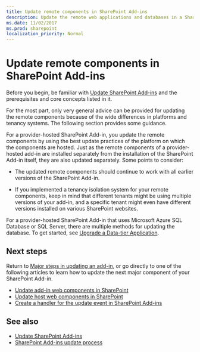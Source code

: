 ```yaml
---
title: Update remote components in SharePoint Add-ins
description: Update the remote web applications and databases in a SharePoint Add-in.
ms.date: 11/02/2017
ms.prod: sharepoint
localization_priority: Normal
---
```


# Update remote components in SharePoint Add-ins

Before you begin, be familiar with [Update SharePoint Add-ins](update-sharepoint-add-ins.md) and the prerequisites and core concepts listed in it.

For the most part, only very general advice can be provided for updating the remote components because of the wide differences in platforms and tenancy systems. The following section provides some guidance.

For a provider-hosted SharePoint Add-in, you update the remote components by using the best update practices of the platform on which the components are hosted. Just as the remote components of a provider-hosted add-in are installed separately from the installation of the SharePoint Add-in itself, they are also updated separately. Some points to consider:

- The updated remote components should continue to work with all earlier versions of the SharePoint Add-in.

- If you implemented a tenancy isolation system for your remote components, keep in mind that different tenants might be using multiple versions of your add-in, and a specific tenant might even have different versions installed on various SharePoint websites.

For a provider-hosted SharePoint Add-in that uses Microsoft Azure SQL Database or SQL Server, there are multiple methods for updating the database. To get started, see [Upgrade a Data-tier Application](http://msdn.microsoft.com/library/c117df94-f02b-403f-9383-ec5b3ac3763c.aspx).

## Next steps

Return to [Major steps in updating an add-in](update-sharepoint-add-ins.md#MajorAppUpgradeSteps), or go directly to one of the following articles to learn how to update the next major component of your SharePoint Add-in.

-  [Update add-in web components in SharePoint](update-add-in-web-components-in-sharepoint.md)
-  [Update host web components in SharePoint](update-host-web-components-in-sharepoint.md)
-  [Create a handler for the update event in SharePoint Add-ins](create-a-handler-for-the-update-event-in-sharepoint-add-ins.md)

## See also

-  [Update SharePoint Add-ins](update-sharepoint-add-ins.md)
-  [SharePoint Add-ins update process](sharepoint-add-ins-update-process.md) 
    
 

